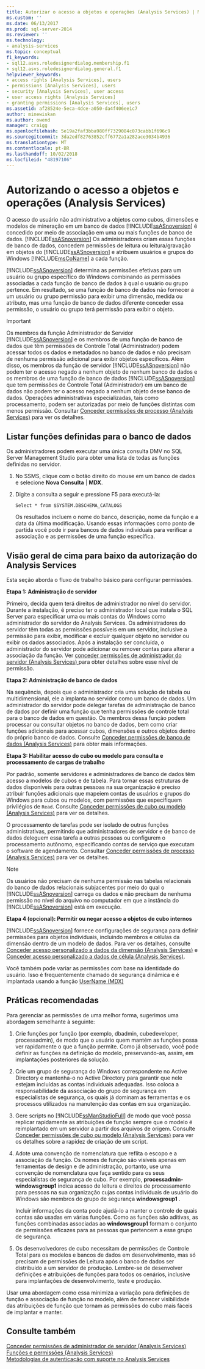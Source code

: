 ```yaml
---
title: Autorizar o acesso a objetos e operações (Analysis Services) | Microsoft Docs
ms.custom: ''
ms.date: 06/13/2017
ms.prod: sql-server-2014
ms.reviewer: ''
ms.technology:
- analysis-services
ms.topic: conceptual
f1_keywords:
- sql12.asvs.roledesignerdialog.membership.f1
- sql12.asvs.roledesignerdialog.general.f1
helpviewer_keywords:
- access rights [Analysis Services], users
- permissions [Analysis Services], users
- security [Analysis Services], user access
- user access rights [Analysis Services]
- granting permissions [Analysis Services], users
ms.assetid: af28524e-5eca-4dce-a050-da4f406ee1c7
author: minewiskan
ms.author: owend
manager: craigg
ms.openlocfilehash: 5e19a2faf3bba980ff7329084c073cabb1f696c9
ms.sourcegitcommit: 3da2edf82763852cff6772a1a282ace3034b4936
ms.translationtype: MT
ms.contentlocale: pt-BR
ms.lasthandoff: 10/02/2018
ms.locfileid: "48197106"
---
```

# <a name="authorizing-access-to-objects-and-operations-analysis-services"></a>Autorizando o acesso a objetos e operações (Analysis Services)
  O acesso do usuário não administrativo a objetos como cubos, dimensões e modelos de mineração em um banco de dados [!INCLUDE[ssASnoversion](../../includes/ssasnoversion-md.md)] é concedido por meio de associação em uma ou mais funções de banco de dados. [!INCLUDE[ssASnoversion](../../includes/ssasnoversion-md.md)] Os administradores criam essas funções de banco de dados, concedem permissões de leitura ou leitura/gravação em objetos do [!INCLUDE[ssASnoversion](../../includes/ssasnoversion-md.md)] e atribuem usuários e grupos do Windows [!INCLUDE[msCoName](../../includes/msconame-md.md)] a cada função.  
  
 [!INCLUDE[ssASnoversion](../../includes/ssasnoversion-md.md)] determina as permissões efetivas para um usuário ou grupo específico do Windows combinando as permissões associadas a cada função de banco de dados à qual o usuário ou grupo pertence. Em resultado, se uma função de banco de dados não fornecer a um usuário ou grupo permissão para exibir uma dimensão, medida ou atributo, mas uma função de banco de dados diferente conceder essa permissão, o usuário ou grupo terá permissão para exibir o objeto.  
  
> [!IMPORTANT]  
>  Os membros da função Administrador de Servidor [!INCLUDE[ssASnoversion](../../includes/ssasnoversion-md.md)] e os membros de uma função de banco de dados que têm permissões de Controle Total (Administrador) podem acessar todos os dados e metadados no banco de dados e não precisam de nenhuma permissão adicional para exibir objetos específicos. Além disso, os membros da função de servidor [!INCLUDE[ssASnoversion](../../includes/ssasnoversion-md.md)] não podem ter o acesso negado a nenhum objeto de nenhum banco de dados e os membros de uma função de banco de dados [!INCLUDE[ssASnoversion](../../includes/ssasnoversion-md.md)] que tem permissões de Controle Total (Administrador) em um banco de dados não podem ter o acesso negado a nenhum objeto desse banco de dados. Operações administrativas especializadas, tais como processamento, podem ser autorizadas por meio de funções distintas com menos permissão. Consultar [Conceder permissões de processo &#40;Analysis Services&#41;](grant-process-permissions-analysis-services.md) para ver os detalhes.  
  
## <a name="list-roles-defined-for-your-database"></a>Listar funções definidas para o banco de dados  
 Os administradores podem executar uma única consulta DMV no SQL Server Management Studio para obter uma lista de todas as funções definidas no servidor.  
  
1.  No SSMS, clique com o botão direito do mouse em um banco de dados e selecione **Nova Consulta** | **MDX**.  
  
2.  Digite a consulta a seguir e pressione F5 para executá-la:  
  
    ```  
    Select * from $SYSTEM.DBSCHEMA_CATALOGS  
    ```  
  
     Os resultados incluem o nome do banco, descrição, nome da função e a data da última modificação. Usando essas informações como ponto de partida você pode ir para bancos de dados individuais para verificar a associação e as permissões de uma função específica.  
  
## <a name="top-down-overview-of-analysis-services-authorization"></a>Visão geral de cima para baixo da autorização do Analysis Services  
 Esta seção aborda o fluxo de trabalho básico para configurar permissões.  
  
 **Etapa 1: Administração de servidor**  
  
 Primeiro, decida quem terá direitos de administrador no nível do servidor. Durante a instalação, é preciso ter o administrador local que instala o SQL Server para especificar uma ou mais contas do Windows como administrador do servidor do Analysis Services. Os administradores do servidor têm todas as permissões possíveis em um servidor, inclusive a permissão para exibir, modificar e excluir qualquer objeto no servidor ou exibir os dados associados. Após a instalação ser concluída, o administrador do servidor pode adicionar ou remover contas para alterar a associação da função. Ver [conceder permissões de administrador do servidor &#40;Analysis Services&#41; ](../instances/grant-server-admin-rights-to-an-analysis-services-instance.md) para obter detalhes sobre esse nível de permissão.  
  
 **Etapa 2: Administração de banco de dados**  
  
 Na sequência, depois que o administrador cria uma solução de tabela ou multidimensional, ele a implanta no servidor como um banco de dados. Um administrador do servidor pode delegar tarefas de administração de banco de dados por definir uma função que tenha permissões de controle total para o banco de dados em questão. Os membros dessa função podem processar ou consultar objetos no banco de dados, bem como criar funções adicionais para acessar cubos, dimensões e outros objetos dentro do próprio banco de dados. Consulte [Conceder permissões de banco de dados &#40;Analysis Services&#41;](grant-database-permissions-analysis-services.md) para obter mais informações.  
  
 **Etapa 3: Habilitar acesso do cubo ou modelo para consulta e processamento de cargas de trabalho**  
  
 Por padrão, somente servidores e administradores de banco de dados têm acesso a modelos de cubos e de tabela. Para tornar essas estruturas de dados disponíveis para outras pessoas na sua organização é preciso atribuir funções adicionais que mapeiem contas de usuários e grupos do Windows para cubos ou modelos, com permissões que especifiquem privilégios de `Read`. Consulte [Conceder permissões de cubo ou modelo &#40;Analysis Services&#41;](grant-cube-or-model-permissions-analysis-services.md) para ver os detalhes.  
  
 O processamento de tarefas pode ser isolado de outras funções administrativas, permitindo que administradores de servidor e de banco de dados deleguem essa tarefa a outras pessoas ou configurem o processamento autônomo, especificando contas de serviço que executam o software de agendamento. Consultar [Conceder permissões de processo &#40;Analysis Services&#41;](grant-process-permissions-analysis-services.md) para ver os detalhes.  
  
> [!NOTE]  
>  Os usuários não precisam de nenhuma permissão nas tabelas relacionais do banco de dados relacionais subjacentes por meio do qual o [!INCLUDE[ssASnoversion](../../includes/ssasnoversion-md.md)] carrega os dados e não precisam de nenhuma permissão no nível do arquivo no computador em que a instância do [!INCLUDE[ssASnoversion](../../includes/ssasnoversion-md.md)] está em execução.  
  
 **Etapa 4 (opcional): Permitir ou negar acesso a objetos de cubo internos**  
  
 [!INCLUDE[ssASnoversion](../../includes/ssasnoversion-md.md)] fornece configurações de segurança para definir permissões para objetos individuais, incluindo membros e células da dimensão dentro de um modelo de dados. Para ver os detalhes, consulte [Conceder acesso personalizado a dados da dimensão &#40;Analysis Services&#41;](grant-custom-access-to-dimension-data-analysis-services.md) e [Conceder acesso personalizado a dados de célula &#40;Analysis Services&#41;](grant-custom-access-to-cell-data-analysis-services.md).  
  
 Você também pode variar as permissões com base na identidade do usuário. Isso é frequentemente chamado de segurança dinâmica e é implantada usando a função [UserName &#40;MDX&#41;](/sql/mdx/username-mdx)  
  
## <a name="best-practices"></a>Práticas recomendadas  
 Para gerenciar as permissões de uma melhor forma, sugerimos uma abordagem semelhante à seguinte:  
  
1.  Crie funções por função (por exemplo, dbadmin, cubedeveloper, processadmin), de modo que o usuário quem mantém as funções possa ver rapidamente o que a função permite. Como já observado, você pode definir as funções na definição do modelo, preservando-as, assim, em implantações posteriores da solução.  
  
2.  Crie um grupo de segurança do Windows correspondente no Active Directory e mantenha-o no Active Directory para garantir que nele estejam incluídas as contas individuais adequadas. Isso coloca a responsabilidade da associação do grupo de segurança em especialistas de segurança, os quais já dominam as ferramentas e os processos utilizados na manutenção das contas em sua organização.  
  
3.  Gere scripts no [!INCLUDE[ssManStudioFull](../../includes/ssmanstudiofull-md.md)] de modo que você possa replicar rapidamente as atribuições de função sempre que o modelo é reimplantado em um servidor a partir dos arquivos de origem. Consulte [Conceder permissões de cubo ou modelo &#40;Analysis Services&#41;](grant-cube-or-model-permissions-analysis-services.md) para ver os detalhes sobre a rapidez de criação de um script.  
  
4.  Adote uma convenção de nomenclatura que reflita o escopo e a associação da função. Os nomes de função são visíveis apenas em ferramentas de design e de administração, portanto, use uma convenção de nomenclatura que faça sentido para os seus especialistas de segurança de cubo. Por exemplo, **processadmin-windowsgroup1** indica acesso de leitura e direitos de processamento para pessoas na sua organização cujas contas individuais de usuário do Windows são membros do grupo de segurança **windowsgroup1** .  
  
     Incluir informações da conta pode ajudá-lo a manter o controle de quais contas são usadas em várias funções. Como as funções são aditivas, as funções combinadas associadas ao **windowsgroup1** formam o conjunto de permissões eficazes para as pessoas que pertencem a esse grupo de segurança.  
  
5.  Os desenvolvedores de cubo necessitam de permissões de Controle Total para os modelos e bancos de dados em desenvolvimento, mas só precisam de permissões de Leitura após o banco de dados ser distribuído a um servidor de produção. Lembre-se de desenvolver definições e atribuições de funções para todos os cenários, inclusive para implantações de desenvolvimento, teste e produção.  
  
 Usar uma abordagem como essa minimiza a variação para definições de função e associação de função no modelo, além de fornecer visibilidade das atribuições de função que tornam as permissões do cubo mais fáceis de implantar e manter.  
  
## <a name="see-also"></a>Consulte também  
 [Conceder permissões de administrador de servidor &#40;Analysis Services&#41;](../instances/grant-server-admin-rights-to-an-analysis-services-instance.md)   
 [Funções e permissões &#40;Analysis Services&#41;](roles-and-permissions-analysis-services.md)   
 [Metodologias de autenticação com suporte no Analysis Services](../instances/authentication-methodologies-supported-by-analysis-services.md)  
  
  
